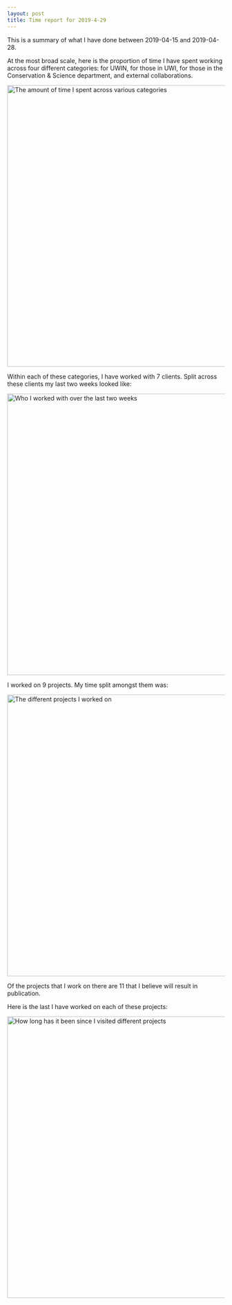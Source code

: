 ```yaml
---
layout: post
title: Time report for 2019-4-29
---
```


This is a summary of what I have done between 2019-04-15 and 2019-04-28.

At the most broad scale, here is the proportion of time I have spent working across four different categories: for UWIN, for those in UWI, for those in the Conservation & Science department, and external collaborations.

<img src='{{site.baseurl}}/images/2019-4-29_category_plot.jpg' alt='The amount of time I spent across various categories' width='650' height='650'>

Within each of these categories, I have worked with 7 clients. Split across these clients my last two weeks looked like:

<img src='{{site.baseurl}}/images/2019-4-29_client_plot.jpg' alt='Who I worked with over the last two weeks' width='650' height='650'>

I worked on 9 projects. My time split amongst them was:

<img src='{{site.baseurl}}/images/2019-4-29_project_plot.jpg' alt='The different projects I worked on' width='650' height='650'>

Of the projects that I work on there are 11 that I believe will result in publication.

Here is the last I have worked on each of these projects:

<img src='{{site.baseurl}}/images/2019-4-29_weeks_since.jpg' alt='How long has it been since I visited different projects' width='650' height='650'>

